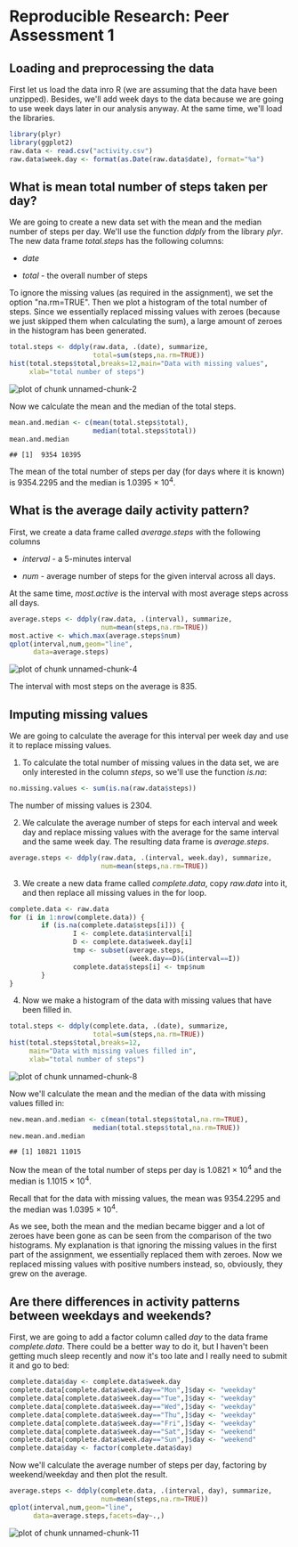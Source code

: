 # Reproducible Research: Peer Assessment 1

## Loading and preprocessing the data

First let us load the data inro R (we are assuming that
the data have been unzipped). Besides, 
we'll add week days to the data
because we are going to use week days later in our analysis
anyway. At the same time, we'll load the libraries.


```r
library(plyr)
library(ggplot2)
raw.data <- read.csv("activity.csv")
raw.data$week.day <- format(as.Date(raw.data$date), format="%a")
```

## What is mean total number of steps taken per day?

We are going to create a new data set with 
the mean and the median number of steps per day.
We'll use the function *ddply* from the library *plyr*.
The new data frame *total.steps* has the following columns:

- *date*

- *total* - the overall number of steps

To ignore the missing values (as required in the assignment),
we set the option "na.rm=TRUE".
Then we plot a histogram of the total number of
steps. Since we essentially replaced missing values
with zeroes (because we just skipped them when calculating
the sum), a large amount of zeroes in the histogram
has been generated.


```r
total.steps <- ddply(raw.data, .(date), summarize, 
                     total=sum(steps,na.rm=TRUE))
hist(total.steps$total,breaks=12,main="Data with missing values",
     xlab="total number of steps")
```

![plot of chunk unnamed-chunk-2](figure/unnamed-chunk-2.png) 

Now we calculate the mean and the median
of the total steps. 


```r
mean.and.median <- c(mean(total.steps$total),
                     median(total.steps$total))
mean.and.median
```

```
## [1]  9354 10395
```

The mean of the total number of steps per day (for days where it
is known) is 9354.2295 and the median is
1.0395 &times; 10<sup>4</sup>.

## What is the average daily activity pattern?

First, we create a data frame
called *average.steps* with
the following columns

* *interval* - a 5-minutes interval

* *num* - average number of steps for the given interval across all days.

At the same time, *most.active* is the interval 
with most average steps across all days.


```r
average.steps <- ddply(raw.data, .(interval), summarize, 
                       num=mean(steps,na.rm=TRUE))
most.active <- which.max(average.steps$num)
qplot(interval,num,geom="line",
      data=average.steps)
```

![plot of chunk unnamed-chunk-4](figure/unnamed-chunk-4.png) 

The interval with most steps on the average is
835.

## Imputing missing values

We are going to calculate the average
for this interval per week day and use it to 
replace missing values.

1. To calculate the total number of missing values
in the data set, we are only interested in
the column *steps*, so we'll use the function
*is.na*:

```r
no.missing.values <- sum(is.na(raw.data$steps))
```

The number of missing values is 2304.

2. We calculate the average number of
steps for each interval and week day and replace missing
values with the average for the same interval and the 
same week day. The resulting data frame is *average.steps*.


```r
average.steps <- ddply(raw.data, .(interval, week.day), summarize, 
                       num=mean(steps,na.rm=TRUE))
```

3. We create a new data frame called *complete.data*, 
copy *raw.data* into it, and then 
replace all missing values in the for loop.


```r
complete.data <- raw.data
for (i in 1:nrow(complete.data)) {
        if (is.na(complete.data$steps[i])) {
                I <- complete.data$interval[i]
                D <- complete.data$week.day[i]
                tmp <- subset(average.steps,
                              (week.day==D)&(interval==I))
                complete.data$steps[i] <- tmp$num
        }
}
```

4. Now we make a histogram of the
data with missing values that have been filled in.


```r
total.steps <- ddply(complete.data, .(date), summarize, 
                     total=sum(steps,na.rm=TRUE))
hist(total.steps$total,breaks=12,
     main="Data with missing values filled in",
     xlab="total number of steps")
```

![plot of chunk unnamed-chunk-8](figure/unnamed-chunk-8.png) 

Now we'll calculate the mean and the median of
the data with missing values filled in:


```r
new.mean.and.median <- c(mean(total.steps$total,na.rm=TRUE),
                     median(total.steps$total,na.rm=TRUE))
new.mean.and.median
```

```
## [1] 10821 11015
```

Now the mean of the total number of steps per day 
is 1.0821 &times; 10<sup>4</sup> and the median is
1.1015 &times; 10<sup>4</sup>. 

Recall that for the data with missing values,
the mean was 9354.2295 and the median was
1.0395 &times; 10<sup>4</sup>. 

As we see, both the mean and the median 
became bigger and a lot of zeroes have been gone 
as can be seen from the comparison of 
the two histograms.
My explanation is that
ignoring the missing values in the first part of
the assignment, we essentially replaced them with zeroes. 
Now we replaced missing values with positive numbers instead,
so, obviously, they grew on the average.

## Are there differences in activity patterns between weekdays and weekends?

First, we are going to add a factor column called *day*
to the data frame *complete.data*. There could be a better
way to do it, but I haven't been getting much sleep recently
and now it's too late and I really need to submit it and
go to bed:


```r
complete.data$day <- complete.data$week.day
complete.data[complete.data$week.day=="Mon",]$day <- "weekday"
complete.data[complete.data$week.day=="Tue",]$day <- "weekday"
complete.data[complete.data$week.day=="Wed",]$day <- "weekday"
complete.data[complete.data$week.day=="Thu",]$day <- "weekday"
complete.data[complete.data$week.day=="Fri",]$day <- "weekday"
complete.data[complete.data$week.day=="Sat",]$day <- "weekend"
complete.data[complete.data$week.day=="Sun",]$day <- "weekend"
complete.data$day <- factor(complete.data$day)
```

Now we'll calculate the average number 
of steps per day, factoring by weekend/weekday and then
plot the result.


```r
average.steps <- ddply(complete.data, .(interval, day), summarize, 
                       num=mean(steps,na.rm=TRUE))
qplot(interval,num,geom="line",
      data=average.steps,facets=day~.,)
```

![plot of chunk unnamed-chunk-11](figure/unnamed-chunk-11.png) 

